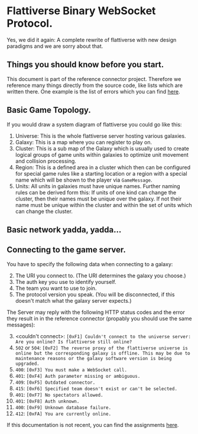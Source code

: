 # Flattiverse Binary WebSocket Protocol.

Yes, we did it again: A complete rewrite of flattiverse with new design paradigms and we are sorry about that.

## Things you should know before you start.

This document is part of the reference connector project. Therefore we reference many things directly from the source code, like lists which are written there. One example is the list of errors which you can find [here](Flattiverse.Connector/Flattiverse.Connector/GameException.cs).

## Basic Game Topology.

If you would draw a system diagram of flattiverse you could go like this:

1. Universe: This is the whole flattiverse server hosting various galaxies.
1. Galaxy: This is a map where you can register to play on.
1. Cluster: This is a sub map of the Galaxy which is usually used to create logical groups of game units within galaxies to optimize unit movement and collision processing.
1. Region: This is a defined area in a cluster which then can be configured for special game rules like a starting location or a region with a special name which will be shown to the player via `GameMessage`.
1. Units: All units in galaxies must have unique names. Further naming rules can be derived form this: If units of one kind can change the cluster, then their names must be unique over the galaxy. If not their name must be unique within the cluster and within the set of units which can change the cluster.

## Basic network yadda, yadda...

## Connecting to the game server.

You have to specify the following data when connecting to a galaxy:

2. The URI you connect to. (The URI determines the galaxy you choose.)
2. The auth key you use to identify yourself.
2. The team you want to use to join.
2. The protocol version you speak. (You will be disconnected, if this doesn't match what the galaxy server expects.)

The Server may reply with the following HTTP status codes and the error they result in in the reference connector (propably you should use the same messages):

3. <couldn't connect>: `[0xF1] Couldn't connect to the universe server: Are you online? Is flattiverse still online?`
3. `502` or `504`: `[0xF2] The reverse proxy of the flattiverse universe is online but the corresponding galaxy is offline. This may be due to maintenance reasons or the galaxy software version is being upgraded.`
3. `400`: `[0xF3] You must make a WebSocket call.`
3. `401`: `[0xF4] Auth parameter missing or ambiguous.`
3. `409`: `[0xF5] Outdated connector.`
3. `415`: `[0xF6] Specified team doesn't exist or can't be selected.`
3. `401`: `[0xF7] No spectators allowed.`
3. `401`: `[0xF8] Auth unknown.`
3. `400`: `[0xF9] Unknown database failure.`
3. `412`: `[0xFA] You are currently online.`

If this documentation is not recent, you can find the assignments [here](Flattiverse.Connector/Flattiverse.Connector/Network/Connection.cs).